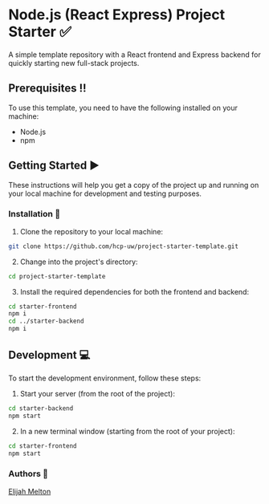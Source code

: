 # Node.js (React Express) Project Starter ✅

A simple template repository with a React frontend and Express backend for quickly starting new full-stack projects.

## Prerequisites ‼️

To use this template, you need to have the following installed on your machine:

- Node.js 
- npm 

## Getting Started ▶️

These instructions will help you get a copy of the project up and running on your local machine for development and testing purposes.

### Installation 💭

1. Clone the repository to your local machine:

```bash
git clone https://github.com/hcp-uw/project-starter-template.git
```

2. Change into the project's directory:

```bash
cd project-starter-template
```


3. Install the required dependencies for both the frontend and backend:

```bash
cd starter-frontend
npm i
cd ../starter-backend
npm i
```

## Development 💻

To start the development environment, follow these steps:

1. Start your server (from the root of the project):

```bash
cd starter-backend
npm start
```

2. In a new terminal window (starting from the root of your project):
```bash
cd starter-frontend
npm start
```


### Authors 📝

[Elijah Melton](https://github.com/elimelt)

